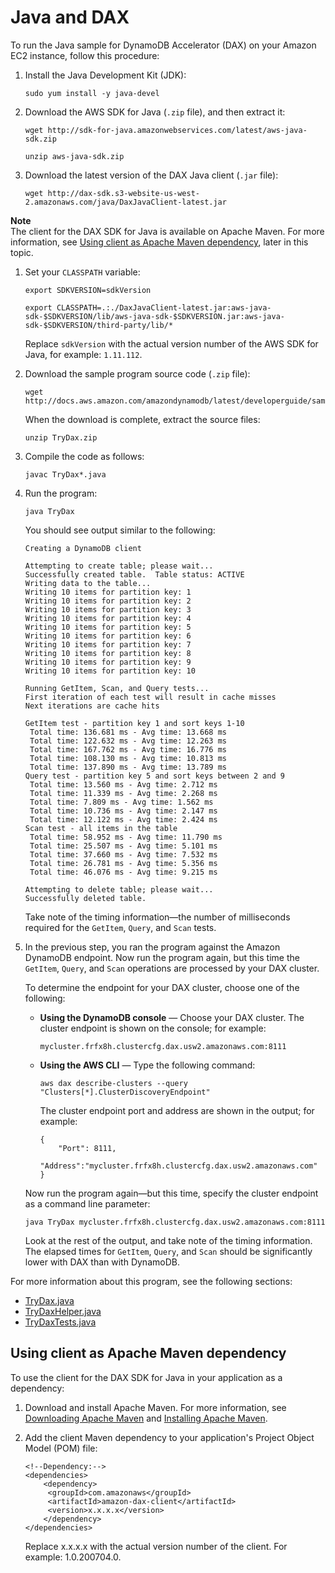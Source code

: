 # Java and DAX<a name="DAX.client.run-application-java"></a>

To run the Java sample for DynamoDB Accelerator \(DAX\) on your Amazon EC2 instance, follow this procedure:

1. Install the Java Development Kit \(JDK\):

   ```
   sudo yum install -y java-devel
   ```

1. Download the AWS SDK for Java \(`.zip` file\), and then extract it:

   ```
   wget http://sdk-for-java.amazonwebservices.com/latest/aws-java-sdk.zip
   
   unzip aws-java-sdk.zip
   ```

1. Download the latest version of the DAX Java client \(`.jar` file\):

   ```
   wget http://dax-sdk.s3-website-us-west-2.amazonaws.com/java/DaxJavaClient-latest.jar
   ```
**Note**  
 The client for the DAX SDK for Java is available on Apache Maven\. For more information, see [Using client as Apache Maven dependency](#DAXClient.Maven), later in this topic\. 

1. Set your `CLASSPATH` variable:

   ```
   export SDKVERSION=sdkVersion
   
   export CLASSPATH=.:./DaxJavaClient-latest.jar:aws-java-sdk-$SDKVERSION/lib/aws-java-sdk-$SDKVERSION.jar:aws-java-sdk-$SDKVERSION/third-party/lib/*
   ```

   Replace `sdkVersion` with the actual version number of the AWS SDK for Java, for example: `1.11.112`\.

1. Download the sample program source code \(`.zip` file\):

   ```
   wget http://docs.aws.amazon.com/amazondynamodb/latest/developerguide/samples/TryDax.zip
   ```

   When the download is complete, extract the source files:

   ```
   unzip TryDax.zip
   ```

1. Compile the code as follows:

   ```
   javac TryDax*.java
   ```

1. Run the program:

   ```
   java TryDax
   ```

   You should see output similar to the following:

   ```
   Creating a DynamoDB client
   
   Attempting to create table; please wait...
   Successfully created table.  Table status: ACTIVE
   Writing data to the table...
   Writing 10 items for partition key: 1
   Writing 10 items for partition key: 2
   Writing 10 items for partition key: 3
   Writing 10 items for partition key: 4
   Writing 10 items for partition key: 5
   Writing 10 items for partition key: 6
   Writing 10 items for partition key: 7
   Writing 10 items for partition key: 8
   Writing 10 items for partition key: 9
   Writing 10 items for partition key: 10
   
   Running GetItem, Scan, and Query tests...
   First iteration of each test will result in cache misses
   Next iterations are cache hits
   
   GetItem test - partition key 1 and sort keys 1-10
   	Total time: 136.681 ms - Avg time: 13.668 ms
   	Total time: 122.632 ms - Avg time: 12.263 ms
   	Total time: 167.762 ms - Avg time: 16.776 ms
   	Total time: 108.130 ms - Avg time: 10.813 ms
   	Total time: 137.890 ms - Avg time: 13.789 ms
   Query test - partition key 5 and sort keys between 2 and 9
   	Total time: 13.560 ms - Avg time: 2.712 ms
   	Total time: 11.339 ms - Avg time: 2.268 ms
   	Total time: 7.809 ms - Avg time: 1.562 ms
   	Total time: 10.736 ms - Avg time: 2.147 ms
   	Total time: 12.122 ms - Avg time: 2.424 ms
   Scan test - all items in the table
   	Total time: 58.952 ms - Avg time: 11.790 ms
   	Total time: 25.507 ms - Avg time: 5.101 ms
   	Total time: 37.660 ms - Avg time: 7.532 ms
   	Total time: 26.781 ms - Avg time: 5.356 ms
   	Total time: 46.076 ms - Avg time: 9.215 ms
   
   Attempting to delete table; please wait...
   Successfully deleted table.
   ```

   Take note of the timing information—the number of milliseconds required for the `GetItem`, `Query`, and `Scan` tests\.

1. In the previous step, you ran the program against the Amazon DynamoDB endpoint\. Now run the program again, but this time the `GetItem`, `Query`, and `Scan` operations are processed by your DAX cluster\.

   To determine the endpoint for your DAX cluster, choose one of the following:
   + **Using the DynamoDB console** — Choose your DAX cluster\. The cluster endpoint is shown on the console; for example: 

     ```
     mycluster.frfx8h.clustercfg.dax.usw2.amazonaws.com:8111
     ```
   + **Using the AWS CLI** — Type the following command:

     ```
     aws dax describe-clusters --query "Clusters[*].ClusterDiscoveryEndpoint"
     ```

     The cluster endpoint port and address are shown in the output; for example: 

     ```
     {
         "Port": 8111,
         "Address":"mycluster.frfx8h.clustercfg.dax.usw2.amazonaws.com"
     }
     ```

   Now run the program again—but this time, specify the cluster endpoint as a command line parameter:

   ```
   java TryDax mycluster.frfx8h.clustercfg.dax.usw2.amazonaws.com:8111
   ```

   Look at the rest of the output, and take note of the timing information\. The elapsed times for `GetItem`, `Query`, and `Scan` should be significantly lower with DAX than with DynamoDB\.

For more information about this program, see the following sections:
+ [TryDax\.java](DAX.client.run-application-java.TryDax.md)
+ [TryDaxHelper\.java](DAX.client.run-application-java.TryDaxHelper.md)
+ [TryDaxTests\.java](DAX.client.run-application-java.TryDaxTests.md)

## Using client as Apache Maven dependency<a name="DAXClient.Maven"></a>

To use the client for the DAX SDK for Java in your application as a dependency:

1. Download and install Apache Maven\. For more information, see [Downloading Apache Maven](https://maven.apache.org/download.cgi) and [Installing Apache Maven](https://maven.apache.org/install.html)\.

1. Add the client Maven dependency to your application's Project Object Model \(POM\) file:

   ```
   <!--Dependency:-->
   <dependencies>
       <dependency>
        <groupId>com.amazonaws</groupId>
        <artifactId>amazon-dax-client</artifactId>
        <version>x.x.x.x</version>
       </dependency>
   </dependencies>
   ```

    Replace x\.x\.x\.x with the actual version number of the client\. For example: 1\.0\.200704\.0\. 